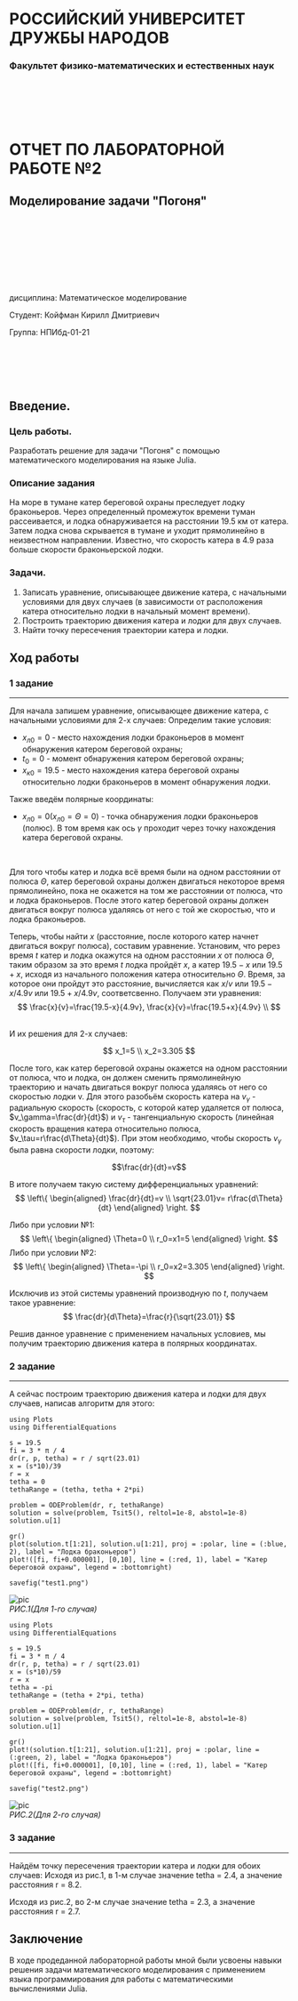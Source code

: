 # РОССИЙСКИЙ УНИВЕРСИТЕТ ДРУЖБЫ НАРОДОВ

### Факультет физико-математических и естественных наук 

<br/>
<br/>
<br/>
<br/>

ОТЧЕТ
ПО ЛАБОРАТОРНОЙ РАБОТЕ №2
===============
## Моделирование задачи "Погоня"

<br/>
<br/>
<br/>
<br/>
<br/>
<br/>
<br/>
<br/>
дисциплина:  Математическое моделирование

Студент: Койфман Кирилл Дмитриевич

Группа: НПИбд-01-21

<br/>
<br/>
<br/>
<br/>

## Введение.
### Цель работы.
Разработать решение для задачи "Погоня" с помощью математического моделирования на языке Julia.

### Описание задания
На море в тумане катер береговой охраны преследует лодку браконьеров.
Через определенный промежуток времени туман рассеивается, и лодка обнаруживается на расстоянии 19.5 км от катера. Затем лодка снова скрывается в тумане и уходит прямолинейно в неизвестном направлении. Известно, что скорость катера в 4.9 раза больше скорости браконьерской лодки.

### Задачи.
1. Записать уравнение, описывающее движение катера, с начальными условиями для двух случаев (в зависимости от расположения катера относительно лодки в начальный момент времени). 
2. Построить траекторию движения катера и лодки для двух случаев.
3. Найти точку пересечения траектории катера и лодки. 

## Ход работы
### 1 задание
---
Для начала запишем уравнение, описывающее движение катера, с начальными условиями для 2-х случаев:
Определим такие условия:
- $x_{л0}=0$ - место нахождения лодки браконьеров в момент обнаружения катером береговой охраны;
- $t_0=0$ - момент обнаружения катером береговой охраны;
- $x_{к0}=19.5$ - место нахождения катера береговой охраны относительно лодки браконьеров в момент обнаружения лодки.

Также введём полярные координаты:
- $x_{л0}=0 (x_{л0}=\Theta=0)$ - точка обнаружения лодки браконьеров (полюс). В том время как ось $\gamma$ проходит через точку нахождения катера береговой охраны.
<br/>

Для того чтобы катер и лодка всё время были на одном расстоянии от полюса $\Theta$, катер береговой охраны должен двигаться некоторое время прямолинейно, пока не окажется на том же расстоянии от полюса, что и лодка браконьеров. После этого катер береговой охраны должен двигаться вокруг полюса удаляясь от него с той же скоростью, что и лодка 
браконьеров.

Теперь, чтобы найти $x$ (расстояние, после которого катер начнет двигаться вокруг полюса), составим уравнение. Установим, что ререз время $t$ катер и лодка окажутся на одном расстоянии $x$ от полюса $\Theta$, таким образом за это время $t$ лодка пройдёт $x$, а катер $19.5-x$ или $19.5+x$, исходя из начального положения катера относительно $\Theta$. Время, за которое они пройдут это расстояние, вычисляется как $x/v$ или $19.5-x/4.9v$ или $19.5+x/4.9v$, соответсвенно. Получаем эти уравнения:
$$
\frac{x}{v}=\frac{19.5-x}{4.9v},
\frac{x}{v}=\frac{19.5+x}{4.9v} \\
$$

<br/>
И их решения для 2-х случаев:

$$
x_1=5 \\
x_2=3.305
$$

После того, как катер береговой охраны окажется на одном расстоянии от полюса, что и лодка, он должен сменить прямолинейную траекторию и начать двигаться вокруг полюса удаляясь от него со скоростью лодки v.
Для этого разобьём скорость катера на $v_\gamma$ - радиальную скорость (скорость, с которой катер удаляется от полюса, $v_\gamma=\frac{dr}{dt}$) и $v_\tau$ - тангенциальную скорость (линейная скорость вращения катера относительно полюса, $v_\tau=r\frac{d\Theta}{dt}$). При этом необходимо, чтобы скорость $v_\gamma$ была равна скорости лодки, поэтому:

$$\frac{dr}{dt}=v$$

В итоге получаем такую систему дифференциальных уравнений:
$$
\left\{
\begin{aligned}
    \frac{dr}{dt}=v \\
    \sqrt{23.01}v= r\frac{d\Theta}{dt}
\end{aligned}
\right.
$$

Либо при условии №1:
$$
\left\{
\begin{aligned}
    \Theta=0 \\
    r_0=x1=5
\end{aligned}
\right.
$$
Либо при условии №2:
$$
\left\{
\begin{aligned}
    \Theta=-\pi \\
    r_0=x2=3.305
\end{aligned}
\right.
$$

Исключив из этой системы уравнений производную по $t$, получаем такое уравнение:
$$
\frac{dr}{d\Theta}=\frac{r}{\sqrt{23.01}}
$$

Решив данное уравнение с применением начальных условиев, мы получим траекторию движения катера в полярных координатах.

### 2 задание
---
А сейчас построим траекторию движения катера и лодки для двух случаев, написав алгоритм для этого:

```
using Plots 
using DifferentialEquations

s = 19.5
fi = 3 * π / 4
dr(r, p, tetha) = r / sqrt(23.01)
x = (s*10)/39
r = x
tetha = 0
tethaRange = (tetha, tetha + 2*pi)

problem = ODEProblem(dr, r, tethaRange)
solution = solve(problem, Tsit5(), reltol=1e-8, abstol=1e-8)
solution.u[1]

gr()
plot(solution.t[1:21], solution.u[1:21], proj = :polar, line = (:blue, 2), label = "Лодка браконьеров")
plot!([fi, fi+0.000001], [0,10], line = (:red, 1), label = "Катер береговой охраны", legend = :bottomright)

savefig("test1.png")
```
![pic](https://raw.githubusercontent.com/KirillKoifman/study_2023-2024_mathmod/master/labs/lab2/Screenshots/test1.png)
<br/>*РИС.1(Для 1-го случая)*

```
using Plots 
using DifferentialEquations

s = 19.5
fi = 3 * π / 4
dr(r, p, tetha) = r / sqrt(23.01)
x = (s*10)/59
r = x
tetha = -pi
tethaRange = (tetha + 2*pi, tetha)

problem = ODEProblem(dr, r, tethaRange)
solution = solve(problem, Tsit5(), reltol=1e-8, abstol=1e-8)
solution.u[1]

gr()
plot!(solution.t[1:21], solution.u[1:21], proj = :polar, line = (:green, 2), label = "Лодка браконьеров")
plot!([fi, fi+0.000001], [0,10], line = (:red, 1), label = "Катер береговой охраны", legend = :bottomright)

savefig("test2.png")
```
![pic](https://raw.githubusercontent.com/KirillKoifman/study_2023-2024_mathmod/master/labs/lab2/Screenshots/test2.png)
<br/>*РИС.2(Для 2-го случая)*

### 3 задание
---
Найдём точку пересечения траектории катера и лодки для обоих случаев:
Исходя из рис.1, в 1-м случае значение tetha = 2.4, а значение расстояния r = 8.2.

Исходя из рис.2, во 2-м случае значение tetha = 2.3, а значение расстояния r = 2.7.

## Заключение
В ходе продеданной лабораторной работы мной были усвоены навыки решения задачи математического моделирования с применением языка программирования для работы с математическими вычислениями Julia.